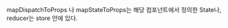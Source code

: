 mapDispatchToProps 나 mapStateToProps는 해당 컴포넌트에서 정의한 State나, 
reducer는 store 안에 있다.
<!--stackedit_data:
eyJoaXN0b3J5IjpbLTE0ODA1NTUxMDFdfQ==
-->